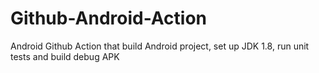 # Github-Android-Action

Android Github Action that build Android project, set up JDK 1.8, run unit tests and build debug APK

